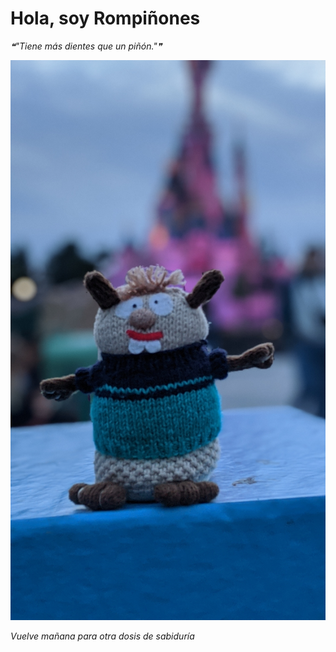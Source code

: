 # Hola, soy Rompiñones

<!--STARTS_HERE_QUOTE_README-->
<i>❝"Tiene más dientes que un piñón."❞</i>
<!--ENDS_HERE_QUOTE_README-->

<!--START_SECTION:update_image-->
![alt text](https://raw.githubusercontent.com/focaalvarez/rompinones/main/.github/images/00100lrPORTRAIT_00100_BURST20220428205838114_COVER.jpg?raw=true)
<!--END_SECTION:update_image-->

*Vuelve mañana para otra dosis de sabiduría*
